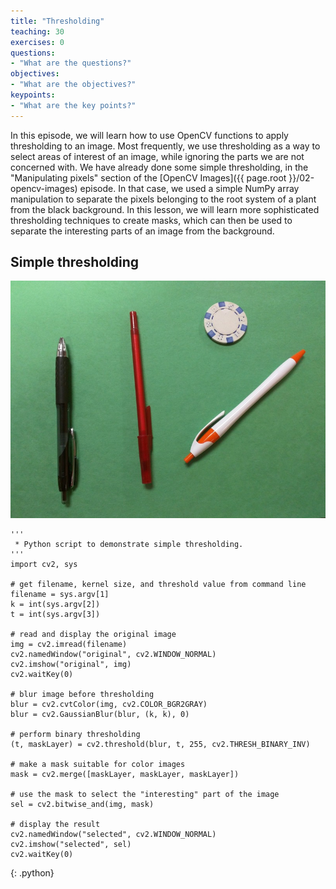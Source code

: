 ```yaml
---
title: "Thresholding"
teaching: 30
exercises: 0
questions:
- "What are the questions?"
objectives:
- "What are the objectives?"
keypoints:
- "What are the key points?"
---
```


In this episode, we will learn how to use OpenCV functions to apply 
thresholding to an image. Most frequently, we use thresholding as a way to 
select areas of interest of an image, while ignoring the parts we are not 
concerned with. We have already done some simple thresholding, in the 
"Manipulating pixels" section of the 
[OpenCV Images]({{ page.root }}/02-opencv-images) episode. In that case, we
used a simple NumPy array manipulation to separate the pixels belonging to the
root system of a plant from the black background. In this lesson, we will 
learn more sophisticated thresholding techniques to create masks, which can 
then be used to separate the interesting parts of an image from the background.

## Simple thresholding

![Original pens image](../fig/06-pens-before.jpg)

~~~
'''
 * Python script to demonstrate simple thresholding.
'''
import cv2, sys

# get filename, kernel size, and threshold value from command line
filename = sys.argv[1]
k = int(sys.argv[2])
t = int(sys.argv[3])

# read and display the original image
img = cv2.imread(filename)
cv2.namedWindow("original", cv2.WINDOW_NORMAL)
cv2.imshow("original", img)
cv2.waitKey(0)

# blur image before thresholding
blur = cv2.cvtColor(img, cv2.COLOR_BGR2GRAY)
blur = cv2.GaussianBlur(blur, (k, k), 0)

# perform binary thresholding 
(t, maskLayer) = cv2.threshold(blur, t, 255, cv2.THRESH_BINARY_INV)

# make a mask suitable for color images
mask = cv2.merge([maskLayer, maskLayer, maskLayer])

# use the mask to select the "interesting" part of the image
sel = cv2.bitwise_and(img, mask)

# display the result
cv2.namedWindow("selected", cv2.WINDOW_NORMAL)
cv2.imshow("selected", sel)
cv2.waitKey(0)
~~~
{: .python}


